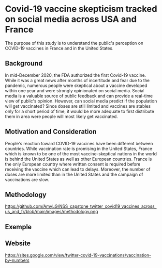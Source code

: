 # Covid-19 vaccine skepticism tracked on social media across USA and France

The purpose of this study is to understand the public's perception on COVID-19 vaccines in France and in the United States.

## Background
In mid-December 2020, the FDA authorized the first Covid-19 vaccine. While it was a great news after months of incertitude and fear due to the pandemic, numerous people were skeptical about a vaccine developed  within one year and were strongly opinionated on social media. Social media is a valuable source of public feedback and can provide a real-time view of public's opinion. However, can social media predict if the population will get vaccinated? Since doses are still limited and vaccines are stables only for a short period of time, it would be more adequate to first distribute them in area were people will most likely get vaccinated.


## Motivation and Consideration
People's reaction toward COVID-19 vaccines have been different between countries. While vaccination rate is promising in the United States, France which is known to be one of the most vaccine-skeptical nations in the world is behind the United States as well as other European countries.
France is the only European country where written consent is required before receiving the vaccine which can lead to delays. Moreover, the number of doses are more limited than in the United States and the campaign of vaccinations are slow.

## Methodology
https://github.com/AmyLG/NSS_capstone_twitter_covid19_vaccines_across_us_and_fr/blob/main/images/methodology.png

## Exemple


## Website

https://sites.google.com/view/twitter-covid-19-vaccinations/vaccination-by-numbers
